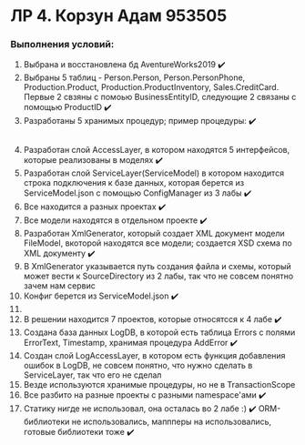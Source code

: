 # ЛР 4. Корзун Адам 953505

### Выполнения условий:
1) Выбрана и восстановлена бд AventureWorks2019 ✔️
2) Выбраны 5 таблиц - Person.Person, Person.PersonPhone, Production.Product, Production.ProductInventory, Sales.CreditCard. Первые 2 свзяны c помоью BusinessEntityID, следующие 2 связаны с помощью ProductID ✔️
3) Разработаны 5 хранимых процедур; пример процедуры: ✔️
```

```
4) Разработан слой AccessLayer, в котором находятся 5 интерфейсов, которые реализованы в моделях ✔️
5) Разработан слой ServiceLayer(ServiceModel) в котором находится строка подключения к базе данных, которая берется из ServiceModel.json с помощью ConfigManager из 3 лабы ✔️
6) Все находится а разных проектах ✔️
7) Все модели находятся в отдельном проекте ✔️
8) Разработан XmlGenerator, который создает XML документ модели FileModel, вкоторой находятся все модели; создается XSD схема по XML документу ✔️
9) В XmlGenerator указывается путь создания файла и схемы, который может вести к SourceDirectory из 2 лабы,  так что не совсем понятно зачем нам сервис
10) Конфиг берется из ServiceModel.json ✔️
11)
12) В решении находится 7 проектов, которые относятсся к 4 лабе ✔️
13) Создана база данных LogDB, в которой есть таблица Errors  с полями ErrorText, Timestamp, хранимая процедура AddError ✔️
14) Создан слой LogAccessLayer, в котором есть функция добавления ошибок в LogDB, не совсем понятно, что нужно сделать в ServiceLayer, так что его не сделал 
15) Везде используются хранимые процедуры, но не в TransactionScope
16) Все разбито на разные проекты с разными namespace'ами ✔️
17) Статику нигде не использовал, она осталась во 2 лабе :)  ✔️
ORM-библиотеки не использовались, маппперы на использовались, готовые библиотеки тоже ✔️
